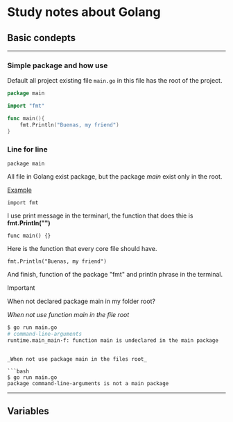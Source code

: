 # Study notes about Golang

## Basic condepts

---
### Simple package and how use

Default all project existing file `main.go` in this file has the root of the project.


```go
package main

import "fmt"

func main(){
    fmt.Println("Buenas, my friend")
}
```

### Line for line

```package main``` 

All file in Golang exist package, but the package *main* exist only in the root.

[Example](simple-packages-and-main)

```import fmt```

I use print message in the terminarl, the function that does thie is **fmt.Println("")**


```func main() {}```

Here  is the function that every core file should have.


```fmt.Println("Buenas, my friend")```

And finish, function of the package "fmt" and println phrase in the terminal.

> [!Important]
> When not declared package main in my folder root?
> 

_When not use function main in the file root_


```bash
$ go run main.go 
# command-line-arguments
runtime.main_main·f: function main is undeclared in the main package
``````
```

_When not use package main in the files root_

```bash
$ go run main.go
package command-line-arguments is not a main package
```


---

## Variables

